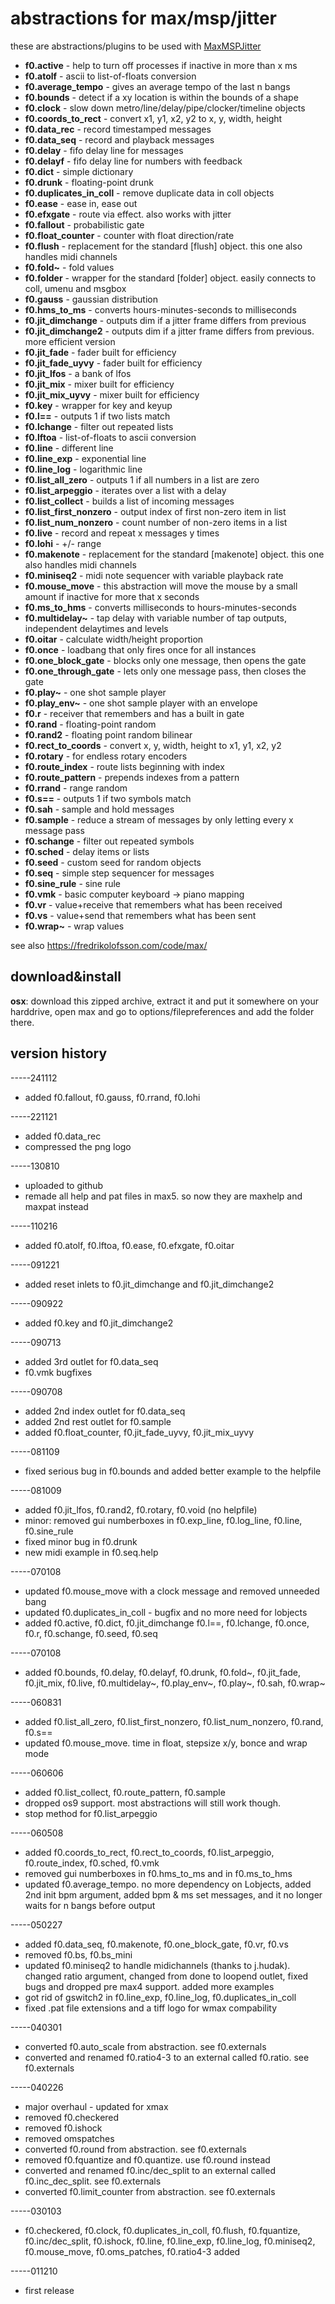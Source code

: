 abstractions for max/msp/jitter
===============================

these are abstractions/plugins to be used with [MaxMSPJitter](https://cycling74.com)

* **f0.active** - help to turn off processes if inactive in more than x ms
* **f0.atolf** - ascii to list-of-floats conversion
* **f0.average_tempo** - gives an average tempo of the last n bangs
* **f0.bounds** - detect if a xy location is within the bounds of a shape
* **f0.clock** - slow down metro/line/delay/pipe/clocker/timeline objects
* **f0.coords_to_rect** - convert x1, y1, x2, y2 to x, y, width, height
* **f0.data_rec** - record timestamped messages
* **f0.data_seq** - record and playback messages
* **f0.delay** - fifo delay line for messages
* **f0.delayf** - fifo delay line for numbers with feedback
* **f0.dict** - simple dictionary
* **f0.drunk** - floating-point drunk
* **f0.duplicates_in_coll** - remove duplicate data in coll objects
* **f0.ease** - ease in, ease out
* **f0.efxgate** - route via effect. also works with jitter
* **f0.fallout** - probabilistic gate
* **f0.float_counter** - counter with float direction/rate
* **f0.flush** - replacement for the standard [flush] object. this one also handles midi channels
* **f0.fold~** - fold values
* **f0.folder** - wrapper for the standard [folder] object. easily connects to coll, umenu and msgbox
* **f0.gauss** - gaussian distribution
* **f0.hms_to_ms** - converts hours-minutes-seconds to milliseconds
* **f0.jit_dimchange** - outputs dim if a jitter frame differs from previous
* **f0.jit_dimchange2** - outputs dim if a jitter frame differs from previous. more efficient version
* **f0.jit_fade** - fader built for efficiency
* **f0.jit_fade_uyvy** - fader built for efficiency
* **f0.jit_lfos** - a bank of lfos
* **f0.jit_mix** - mixer built for efficiency
* **f0.jit_mix_uyvy** - mixer built for efficiency
* **f0.key** - wrapper for key and keyup
* **f0.l==** - outputs 1 if two lists match
* **f0.lchange** - filter out repeated lists
* **f0.lftoa** - list-of-floats to ascii conversion
* **f0.line** - different line
* **f0.line_exp** - exponential line
* **f0.line_log** - logarithmic line
* **f0.list_all_zero** - outputs 1 if all numbers in a list are zero
* **f0.list_arpeggio** - iterates over a list with a delay
* **f0.list_collect** - builds a list of incoming messages
* **f0.list_first_nonzero** - output index of first non-zero item in list
* **f0.list_num_nonzero** - count number of non-zero items in a list
* **f0.live** - record and repeat x messages y times
* **f0.lohi** - +/- range
* **f0.makenote** - replacement for the standard [makenote] object. this one also handles midi channels
* **f0.miniseq2** - midi note sequencer with variable playback rate
* **f0.mouse_move** - this abstraction will move the mouse by a small amount if inactive for more that x seconds
* **f0.ms_to_hms** - converts milliseconds to hours-minutes-seconds
* **f0.multidelay~** - tap delay with variable number of tap outputs, independent delaytimes and levels
* **f0.oitar** - calculate width/height proportion
* **f0.once** - loadbang that only fires once for all instances
* **f0.one_block_gate** - blocks only one message, then opens the gate
* **f0.one_through_gate** - lets only one message pass, then closes the gate
* **f0.play~** - one shot sample player
* **f0.play_env~** - one shot sample player with an envelope
* **f0.r** - receiver that remembers and has a built in gate
* **f0.rand** - floating-point random
* **f0.rand2** - floating point random bilinear
* **f0.rect_to_coords** - convert x, y, width, height to x1, y1, x2, y2
* **f0.rotary** - for endless rotary encoders
* **f0.route_index** - route lists beginning with index
* **f0.route_pattern** - prepends indexes from a pattern
* **f0.rrand** - range random
* **f0.s==** - outputs 1 if two symbols match
* **f0.sah** - sample and hold messages
* **f0.sample** - reduce a stream of messages by only letting every x message pass
* **f0.schange** - filter out repeated symbols
* **f0.sched** - delay items or lists
* **f0.seed** - custom seed for random objects
* **f0.seq** - simple step sequencer for messages
* **f0.sine_rule** - sine rule
* **f0.vmk** - basic computer keyboard -> piano mapping
* **f0.vr** - value+receive that remembers what has been received
* **f0.vs** - value+send that remembers what has been sent
* **f0.wrap~** - wrap values

see also <https://fredrikolofsson.com/code/max/>

download&install
----------------
**osx**: download this zipped archive, extract it and put it somewhere on your harddrive, open max and go to options/filepreferences and add the folder there.

version history
---------------

-----241112
* added f0.fallout, f0.gauss, f0.rrand, f0.lohi

-----221121
* added f0.data_rec
* compressed the png logo

-----130810
* uploaded to github
* remade all help and pat files in max5.  so now they are maxhelp and maxpat instead

-----110216
* added f0.atolf, f0.lftoa, f0.ease, f0.efxgate, f0.oitar

-----091221
* added reset inlets to f0.jit_dimchange and f0.jit_dimchange2

-----090922
* added f0.key and f0.jit_dimchange2

-----090713
* added 3rd outlet for f0.data_seq
* f0.vmk bugfixes

-----090708
* added 2nd index outlet for f0.data_seq
* added 2nd rest outlet for f0.sample
* added f0.float_counter, f0.jit_fade_uyvy, f0.jit_mix_uyvy

-----081109
* fixed serious bug in f0.bounds and added better example to the helpfile

-----081009
* added f0.jit_lfos, f0.rand2, f0.rotary, f0.void (no helpfile)
* minor: removed gui numberboxes in f0.exp_line, f0.log_line, f0.line, f0.sine_rule
* fixed minor bug in f0.drunk
* new midi example in f0.seq.help

-----070108
* updated f0.mouse_move with a clock message and removed unneeded bang
* updated f0.duplicates_in_coll - bugfix and no more need for lobjects
* added f0.active, f0.dict, f0.jit_dimchange f0.l==, f0.lchange, f0.once, f0.r, f0.schange, f0.seed, f0.seq

-----070108
* added f0.bounds, f0.delay, f0.delayf, f0.drunk, f0.fold~, f0.jit_fade, f0.jit_mix, f0.live, f0.multidelay~, f0.play_env~, f0.play~, f0.sah, f0.wrap~

-----060831
* added f0.list_all_zero, f0.list_first_nonzero, f0.list_num_nonzero, f0.rand, f0.s==
* updated f0.mouse_move.  time in float, stepsize x/y, bonce and wrap mode

-----060606
* added f0.list_collect, f0.route_pattern, f0.sample
* dropped os9 support.  most abstractions will still work though.
* stop method for f0.list_arpeggio

-----060508
* added f0.coords_to_rect, f0.rect_to_coords, f0.list_arpeggio, f0.route_index, f0.sched, f0.vmk
* removed gui numberboxes in f0.hms_to_ms and in f0.ms_to_hms
* updated f0.average_tempo.  no more dependency on Lobjects, added 2nd init bpm argument, added bpm & ms set messages, and it no longer waits for n bangs before output

-----050227
* added f0.data_seq, f0.makenote, f0.one_block_gate, f0.vr, f0.vs
* removed f0.bs, f0.bs_mini
* updated f0.miniseq2 to handle midichannels (thanks to j.hudak).  changed ratio argument, changed from done to loopend outlet, fixed bugs and dropped pre max4 support.  added more examples
* got rid of gswitch2 in f0.line_exp, f0.line_log, f0.duplicates_in_coll
* fixed .pat file extensions and a tiff logo for wmax compability

-----040301
* converted f0.auto_scale from abstraction.  see f0.externals
* converted and renamed f0.ratio4-3 to an external called f0.ratio.  see f0.externals

-----040226
* major overhaul - updated for xmax
* removed f0.checkered
* removed f0.ishock
* removed omspatches
* converted f0.round from abstraction.  see f0.externals
* removed f0.fquantize and f0.quantize.  use f0.round instead
* converted and renamed f0.inc/dec_split to an external called f0.inc_dec_split.  see f0.externals
* converted f0.limit_counter from abstraction.  see f0.externals

-----030103
* f0.checkered, f0.clock, f0.duplicates_in_coll, f0.flush, f0.fquantize, f0.inc/dec_split, f0.ishock, f0.line, f0.line_exp, f0.line_log, f0.miniseq2, f0.mouse_move, f0.oms_patches, f0.ratio4-3 added

-----011210
* first release
